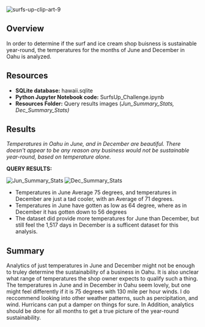 ![surfs-up-clip-art-9](https://user-images.githubusercontent.com/90797036/141022712-95353800-0fea-4f97-887c-d07652af27ba.png)

## Overview 
In order to determine if the surf and ice cream shop buisness is sustainable year-round, the temperatures for the months of June and December in Oahu is analyzed.

## Resources
- **SQLite database:** hawaii.sqlite<br/>
- **Python Jupyter Notebook code:** SurfsUp_Challenge.ipynb<br/>
- **Resources Folder:** Query results images (_Jun_Summary_Stats, Dec_Summary_Stats)_<br/>

## Results
_Temperatures in Oahu in June, and in December are beautiful. There doesn't appear to be any reason any business would not be sustainable year-round, based on temperature alone._<br/>

**QUERY RESULTS:**<br/>

![Jun_Summary_Stats](https://user-images.githubusercontent.com/90797036/141019499-25c5148f-3524-4e7a-973d-2c4ee5a69f25.png)
![Dec_Summary_Stats](https://user-images.githubusercontent.com/90797036/141019513-fc97ae80-0520-4663-98b3-d0b78fab98de.png)
- Temperatures in June Average 75 degrees, and temperatures in December are just a tad cooler, with an Average of 71 degrees.
- Temperatures in June have gotten as low as 64 degree, where as in December it has gotten down to 56 degrees
- The dataset did provide more temperatures for June than December, but still feel the 1,517 days in December is a sufficent dataset for this analysis.

## Summary
Analytics of just temperatures in June and December might not be enough to truley determine the sustainability of a business in Oahu. It is also unclear what range of temperatures the shop owner expects to qualify such a thing. The temperatures in June and in December in Oahu seem lovely, but one might feel differently if it is 75 degrees with 130 mile per hour winds.
I do reccommend looking into other weather patterns, such as percipitation, and wind. Hurricans can put a damper on things for sure.
In Addition, analytics should be done for all months to get a true picture of the year-round sustainability.
